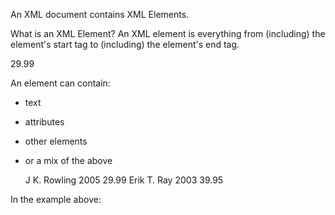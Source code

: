 An XML document contains XML Elements.

What is an XML Element?
An XML element is everything from (including) the element's start tag to (including) the element's end tag.

  <price>29.99</price>

An element can contain:
- text
- attributes
- other elements
- or a mix of the above

  <bookstore>
    <book category="children">
     <title>Harry Potter</title>
     <author>J K. Rowling</author>
     <year>2005</year>
     <price>29.99</price>
   </book>
   <book category="web">
      <title>Learning XML</title>
      <author>Erik T. Ray</author>
     <year>2003</year>
     <price>39.95</price>
   </book>
  </bookstore>


In the example above:

<title>, <author>, <year>, and <price> have text content because they contain text (like 29.99).

<bookstore> and <book> have element contents, because they contain elements.

<book> has an attribute (category="children").

An element with no content is said to be empty.

In XML, you can indicate an empty element like this:

<element></element>
You can also use a so called self-closing tag:

<element />


Create descriptive names, like this: <person>, <firstname>, <lastname>.

Create short and simple names, like this: <book_title> not like this: <the_title_of_the_book>.

Avoid "-". If you name something "first-name", some software may think you want to subtract "name" from "first".

Avoid ".". If you name something "first.name", some software may think that "name" is a property of the object "first".

Avoid ":". Colons are reserved for namespaces (more later).

Non-English letters like éòá are perfectly legal in XML, but watch out for problems if your software doesn't support them!


